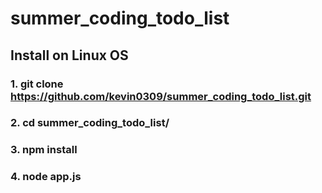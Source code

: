 # summer_coding_todo_list
## Install on Linux OS
### 1. git clone https://github.com/kevin0309/summer_coding_todo_list.git
### 2. cd summer_coding_todo_list/
### 3. npm install
### 4. node app.js
